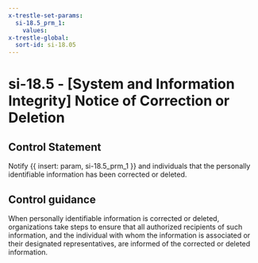 ```yaml
---
x-trestle-set-params:
  si-18.5_prm_1:
    values:
x-trestle-global:
  sort-id: si-18.05
---
```


# si-18.5 - \[System and Information Integrity\] Notice of Correction or Deletion

## Control Statement

Notify {{ insert: param, si-18.5_prm_1 }} and individuals that the personally identifiable information has been corrected or deleted.

## Control guidance

When personally identifiable information is corrected or deleted, organizations take steps to ensure that all authorized recipients of such information, and the individual with whom the information is associated or their designated representatives, are informed of the corrected or deleted information.
